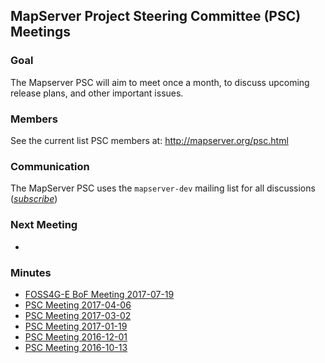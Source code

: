 ## MapServer Project Steering Committee (PSC) Meetings

### Goal

The Mapserver PSC will aim to meet once a month, to discuss upcoming release plans, and other important issues.

### Members

See the current list PSC members at: http://mapserver.org/psc.html

### Communication

The MapServer PSC uses the `mapserver-dev` mailing list for all discussions ([*subscribe*](https://lists.osgeo.org/mailman/listinfo/mapserver-dev))

### Next Meeting

* 

### Minutes

* [FOSS4G-E BoF Meeting 2017-07-19](FOSS4G-E-Meeting-2017-07-19)
* [PSC Meeting 2017-04-06](PSC-Meeting-2017-04-06)
* [PSC Meeting 2017-03-02](PSC-Meeting-2017-03-02)
* [PSC Meeting 2017-01-19](PSC-Meeting-2017-01-19)
* [PSC Meeting 2016-12-01](PSC-Meeting-2016-12-01)
* [PSC Meeting 2016-10-13](PSC-Meeting-2016-10-13)

